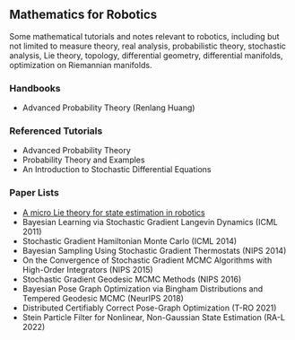## Mathematics for Robotics

Some mathematical tutorials and notes relevant to robotics, including but not limited to measure theory, real analysis, probabilistic theory, stochastic analysis, Lie theory, topology, differential geometry, differential manifolds, optimization on Riemannian manifolds.

### Handbooks
- Advanced Probability Theory (Renlang Huang)

### Referenced Tutorials
- Advanced Probability Theory
- Probability Theory and Examples
- An Introduction to Stochastic Differential Equations

### Paper Lists
- [A micro Lie theory for state estimation in robotics](https://arxiv.org/abs/1812.01537)
- Bayesian Learning via Stochastic Gradient Langevin Dynamics (ICML 2011)
- Stochastic Gradient Hamiltonian Monte Carlo (ICML 2014)
- Bayesian Sampling Using Stochastic Gradient Thermostats (NIPS 2014)
- On the Convergence of Stochastic Gradient MCMC Algorithms with High-Order Integrators (NIPS 2015)
- Stochastic Gradient Geodesic MCMC Methods (NIPS 2016)
- Bayesian Pose Graph Optimization via Bingham Distributions and Tempered Geodesic MCMC (NeurIPS 2018)
- Distributed Certifiably Correct Pose-Graph Optimization (T-RO 2021)
- Stein Particle Filter for Nonlinear, Non-Gaussian State Estimation (RA-L 2022)
